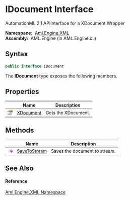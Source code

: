 IDocument Interface
===================
AutomationML 2.1 APIInterface for a XDocument Wrapper

  **Namespace:**  [Aml.Engine.XML][1]  
  **Assembly:**  AML.Engine (in AML.Engine.dll)

Syntax
------

```csharp
public interface IDocument
```

The **IDocument** type exposes the following members.


Properties
----------

                   | Name           | Description         
------------------ | -------------- | ------------------- 
![Public property] | [XDocument][2] | Gets the XDocument. 


Methods
-------

                 | Name              | Description                   
---------------- | ----------------- | ----------------------------- 
![Public method] | [SaveToStream][3] | Saves the document to stream. 


See Also
--------

#### Reference
[Aml.Engine.XML Namespace][1]  

[1]: ../README.md
[2]: XDocument.md
[3]: SaveToStream.md
[4]: https://www.automationml.org
[5]: ../../icons/logoShade.png
[Public property]: ../../icons/pubproperty.gif "Public property"
[Public method]: ../../icons/pubmethod.gif "Public method"